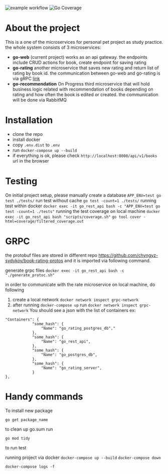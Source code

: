 ![example workflow](https://github.com/chyngyz-sydykov/go-web/actions/workflows/ci.yml/badge.svg)
![Go Coverage](https://github.com/chyngyz-sydykov/go-web/wiki/coverage.svg)

# About the project

This is a one of the microservices for personal pet project as study practice. the whole system consists of 3 microservices:
 - **go-web** (current project) works as an api gateway. the endpoints include CRUD actions for book, create endpoint for saving rating
 - **go-rating** another microservice that saves new rating and return list of rating by book id. the communication between go-web and go-rating is via gRPC [link](https://github.com/chyngyz-sydykov/go-rating)
- **go-recommendation** On Progress third microservice that will hold business logic related with recommendation of books depending on rating and how often the book is edited or created. the communication will be done via RabbitMQ

# Installation

 - clone the repo
 - install docker
 - copy `.env.dist` to `.env`
 - run `docker-compose up --build`
 - if everything is ok, please check `http://localhost:8000/api/v1/books` url in the browser

# Testing

On initial project setup, please manually create a database
`APP_ENV=test go test ./tests/`
run test without cache `go test -count=1 ./tests/`
running test within docker `docker exec -it go_rest_api bash -c "APP_ENV=test go test -count=1 ./tests"`
running the test coverage on local machine `docker exec -it go_rest_api bash "scripts/coverage.sh"`
                `go tool cover -html=coverage/filtered_coverage.out`

# GRPC

the protobuf files are stored in different repo https://github.com/chyngyz-sydykov/book-rating-protos and it is imported via following command.

generate grpc files `docker exec -it go_rest_api bash -c "./generate_protoc.sh"`

in order to communicate with the rate microservice on local machine, do following

1. create a local network `docker network inspect grpc-network`
2. after running `docker-compose up` run `docker network inspect grpc-network`
You should see a json with the list of containers ex:
```
"Containers": {
            "some_hash": {
                "Name": "go_rating_postgres_db","
            },
            "some_hash": {
                "Name": "go_rest_api",
            },
            "some_hash": {
                "Name": "go_postgres_db",
            },
            "some_hash": {
                "Name": "go_rating_server",
            }
},
```

# Handy commands

To install new package

`go get package_name`

to clean up go.sum run

`go mod tidy`

to run test

running project via docker
`docker-compose up --build`
`docker-compose down`

`docker-compose logs -f`
